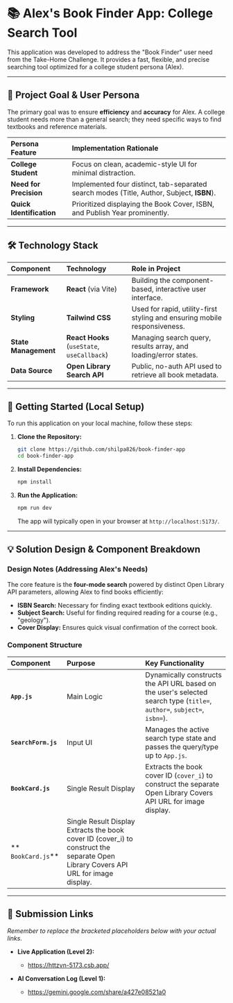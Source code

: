 # 📚 Alex's Book Finder App: College Search Tool

This application was developed to address the "Book Finder" user need from the Take-Home Challenge. It provides a fast, flexible, and precise searching tool optimized for a college student persona (Alex).

---

## 🌟 Project Goal & User Persona

The primary goal was to ensure **efficiency** and **accuracy** for Alex. A college student needs more than a general search; they need specific ways to find textbooks and reference materials.

| Persona Feature | Implementation Rationale |
| :--- | :--- |
| **College Student** | Focus on clean, academic-style UI for minimal distraction. |
| **Need for Precision** | Implemented four distinct, tab-separated search modes (Title, Author, Subject, **ISBN**). |
| **Quick Identification** | Prioritized displaying the Book Cover, ISBN, and Publish Year prominently. |

---

## 🛠️ Technology Stack

| Component | Technology | Role in Project |
| :--- | :--- | :--- |
| **Framework** | **React** (via Vite) | Building the component-based, interactive user interface. |
| **Styling** | **Tailwind CSS** | Used for rapid, utility-first styling and ensuring mobile responsiveness. |
| **State Management** | **React Hooks** (`useState`, `useCallback`) | Managing search query, results array, and loading/error states. |
| **Data Source** | **Open Library Search API** | Public, no-auth API used to retrieve all book metadata. |

---

## 🚀 Getting Started (Local Setup)

To run this application on your local machine, follow these steps:

1.  **Clone the Repository:**
    ```bash
    git clone https://github.com/shilpa826/book-finder-app
    cd book-finder-app
    ```

2.  **Install Dependencies:**
    ```bash
    npm install
    ```

3.  **Run the Application:**
    ```bash
    npm run dev
    ```
    The app will typically open in your browser at `http://localhost:5173/`.

---

## 💡 Solution Design & Component Breakdown

### Design Notes (Addressing Alex's Needs)

The core feature is the **four-mode search** powered by distinct Open Library API parameters, allowing Alex to find books efficiently:

* **ISBN Search:** Necessary for finding exact textbook editions quickly.
* **Subject Search:** Useful for finding required reading for a course (e.g., "geology").
* **Cover Display:** Ensures quick visual confirmation of the correct book.

### Component Structure

| Component | Purpose | Key Functionality |
| :--- | :--- | :--- |
| **`App.js`** | Main Logic | Dynamically constructs the API URL based on the user's selected search type (`title=`, `author=`, `subject=`, `isbn=`). |
| **`SearchForm.js`** | Input UI | Manages the active search type state and passes the query/type up to `App.js`. |
| **`BookCard.js`** | Single Result Display | Extracts the book cover ID (`cover_i`) to construct the separate Open Library Covers API URL for image display. |
|** `BookCard.js`** |Single Result Display	Extracts the book cover ID (cover_i) to construct the separate Open Library Covers API URL for image display.|

---

## 🔗 Submission Links

*Remember to replace the bracketed placeholders below with your actual links.*

* **Live Application (Level 2):**
    * https://httzvn-5173.csb.app/
    

* **AI Conversation Log (Level 1):**
    * https://gemini.google.com/share/a427e08521a0
